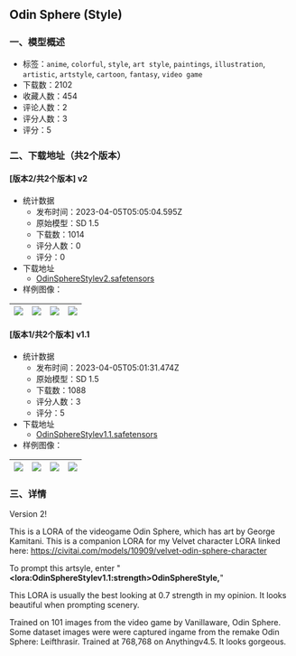 ## Odin Sphere (Style)
### 一、模型概述

- 标签：`anime`, `colorful`, `style`, `art style`, `paintings`, `illustration`, `artistic`, `artstyle`, `cartoon`, `fantasy`, `video game`
- 下载数：2102
- 收藏人数：454
- 评论人数：2
- 评分人数：3
- 评分：5

### 二、下载地址（共2个版本）

#### [版本2/共2个版本] v2

- 统计数据
  - 发布时间：2023-04-05T05:05:04.595Z
  - 原始模型：SD 1.5
  - 下载数：1014
  - 评分人数：0
  - 评分：0
- 下载地址
  - [OdinSphereStylev2.safetensors](https://civitai.com/api/download/models/36697)
- 样例图像：

| <img src="https://image.civitai.com/xG1nkqKTMzGDvpLrqFT7WA/d6f4e1fb-d4f9-434c-2706-e3dbc590d400/width=450/416965.jpeg" /> | <img src="https://image.civitai.com/xG1nkqKTMzGDvpLrqFT7WA/a00a5e11-3c26-465c-2d36-2d0aab69c000/width=450/416976.jpeg" /> | <img src="https://image.civitai.com/xG1nkqKTMzGDvpLrqFT7WA/5e8ac64f-9932-46c2-ab08-3be9b5057800/width=450/416977.jpeg" /> | <img src="https://image.civitai.com/xG1nkqKTMzGDvpLrqFT7WA/292f55cd-8de7-4499-d7d7-7ff019bd3600/width=450/416969.jpeg" /> |
| ---- | ---- | ---- | ---- |

#### [版本1/共2个版本] v1.1

- 统计数据
  - 发布时间：2023-04-05T05:01:31.474Z
  - 原始模型：SD 1.5
  - 下载数：1088
  - 评分人数：3
  - 评分：5
- 下载地址
  - [OdinSphereStylev1.1.safetensors](https://civitai.com/api/download/models/16848)
- 样例图像：

| <img src="https://image.civitai.com/xG1nkqKTMzGDvpLrqFT7WA/ef9f2cdb-f9c2-44ca-97c8-8155fac00700/width=450/170335.jpeg" /> | <img src="https://image.civitai.com/xG1nkqKTMzGDvpLrqFT7WA/5240ce79-58f7-483a-2740-e78f8ad5a100/width=450/170334.jpeg" /> | <img src="https://image.civitai.com/xG1nkqKTMzGDvpLrqFT7WA/776398c4-bc27-461e-7c0d-d1cee01d3700/width=450/170333.jpeg" /> | <img src="https://image.civitai.com/xG1nkqKTMzGDvpLrqFT7WA/e60aa527-012e-4c54-4dcc-5c5a56ef6e00/width=450/170332.jpeg" /> |
| ---- | ---- | ---- | ---- |


### 三、详情
<p>Version 2!</p><p>This is a LORA of the videogame Odin Sphere, which has art by George Kamitani. This is a companion LORA for my Velvet character LORA linked here: <a target="_blank" rel="ugc" href="https://civitai.com/models/10909/velvet-odin-sphere-character">https://civitai.com/models/10909/velvet-odin-sphere-character</a></p><p>To prompt this artsyle, enter "<strong>&lt;lora:OdinSphereStylev1.1:strength&gt;OdinSphereStyle,</strong>"</p><p>This LORA is usually the best looking at 0.7 strength in my opinion. It looks beautiful when prompting scenery.</p><p>Trained on 101 images from the video game by Vanillaware, Odin Sphere. Some dataset images were were captured ingame from the remake Odin Sphere: Leifthrasir. Trained at 768,768 on Anythingv4.5. It looks gorgeous.</p>